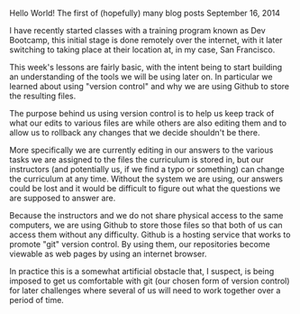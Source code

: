 Hello World!
The first of (hopefully) many blog posts
September 16, 2014

I have recently started classes with a training program known as Dev Bootcamp, this initial stage is done remotely over the internet, with it later switching to taking place at their location at, in my case, San Francisco.

This week's lessons are fairly basic, with the intent being to start building an understanding of the tools we will be using later on. In particular we learned about using "version control" and why we are using Github to store the resulting files.

The purpose behind us using version control is to help us keep track of what our edits to various files are while others are also editing them and to allow us to rollback any changes that we decide shouldn't be there.

More specifically we are currently editing in our answers to the various tasks we are assigned to the files the curriculum is stored in, but our instructors (and potentially us, if we find a typo or something) can change the curriculum at any time. Without the system we are using, our answers could be lost and it would be difficult to figure out what the questions we are supposed to answer are.

Because the instructors and we do not share physical access to the same computers, we are using Github to store those files so that both of us can access them without any difficulty. Github is a hosting service that works to promote "git" version control. By using them, our repositories become viewable as web pages by using an internet browser.

In practice this is a somewhat artificial obstacle that, I suspect, is being imposed to get us comfortable with git (our chosen form of version control) for later challenges where several of us will need to work together over a period of time.
